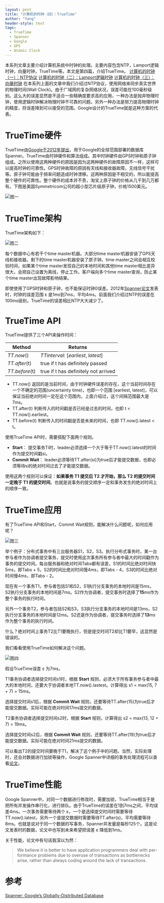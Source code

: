 ```yaml
---
layout: post
title: "计算机的时钟（四）：TrueTime"
author: "Yang"
header-style: text
tags:
  - TrueTime
  - Spanner
  - Google
  - GPS
  - Atomic Clock
---
```


本系列文章主要介绍计算机系统中时钟的处理。主要内容包含NTP，Lamport逻辑时钟，向量时钟，TrueTime等。本文是第四篇，介绍TrueTime。
[计算机的时钟（一）：NTP协议](http://yang.observer/2020/07/11/time-ntp/)
[计算机的时钟（二）：Lamport逻辑时钟](http://yang.observer/2020/07/26/time-lamport-logical-time/)
[计算机的时钟（三）：向量时钟](http://yang.observer/2020/09/12/vector-clock/)
在本系列上面的文章中我们介绍过NTP协议，使用网络来同步真实世界的物理时间(Wall Clock)。由于广域网的复杂网络状况，误差可能在100毫秒级别。这么大的误差显然是不适合一些精确度要求高的应用，一种办法是抛弃物理时钟，使用逻辑时钟解决物理时钟不可靠的问题。另外一种办法是努力提高物理时钟的精度，将误差降到可以接受的范围。Google设计的TrueTime就是这种方案的代表。



# TrueTime硬件

TrueTime由[Google于2012年提出](https://static.googleusercontent.com/media/research.google.com/en//archive/spanner-osdi2012.pdf)，用于Google的全球范围部署的数据库Spanner。TrueTime由时钟硬件和算法组成。其中时钟硬件由GPS时钟和原子钟组成。之所以使用这两种硬件的原因是因为这两种硬件的故障原因不一样，这样可以提高时钟的可靠性。GPS时钟故障的原因有天线和接收器故障，无线信号干扰等。原子钟可能由于频率问题造成时钟漂移。这两种原因是不相交的，所以能提高整个硬件的可靠性。整个硬件的成本并不贵，淘宝上原子钟的价格从几千到几万都有。下图是美国Symmetricom公司的超小型芯片级原子钟，价格1500美元。

![图一](/img/in-post/2020-11-02-true-time/post-casc-atomic-clock.png)



# TrueTime架构

TrueTime架构如下：

![图二](/img/in-post/2020-11-02-true-time/post-true-time-architecture.png)

每个数据中心有若干个time master机器。大部分time master机器安装了GPS天线和接收器。剩下的time master机器安装了原子钟。time master之间会相互校验时间，如果某个time master发现自己的本地时间和其他time master相比差异很大，会把自己设置为离线，停止工作。客户端向多个time master查询，防止某个time master出现故障影响结果。

即使使用了GPS时钟和原子钟，也不能保证时钟0误差。2012年[Spanner论文](https://static.googleusercontent.com/media/research.google.com/en//archive/spanner-osdi2012.pdf)发表时，时钟的误差范围 ε 是1ms到7ms，平均4ms。前面我们介绍过NTP的误差在100ms级别，TrueTime的误差相比NTP大大减少了。



# TrueTime API

TrueTime提供了三个API来操作时间：

|Method| Returns                              |
|-------------- |------------------------------------ |
|*TT.now*()     |*TTinterval*: [*earliest*, *latest*] |
|*TT.after*(t)  |true if t has definitely passed      |
|*TT.before*(t) |true if t has definitely not arrived |

- TT.now() 返回的是当前时间，由于时钟硬件误差的存在，这个当前时间存在一个不确定的范围(uncertainty time)，也即一个范围 [earliest, latest]，可以保证当前绝对时间一定在这个范围内，上面介绍过，这个间隔范围最大是7ms。
- TT.after(t) 判断传入的时间戳是否已经是过去的时间，也即 t < TT.now().earliest。
- TT.before(t) 判断传入的时间戳是否是未来的时间，也即 TT.now().latest < t。

使用TrueTime API时，需要搭配下面两个规则。

- **Start**： 提交事务Ti时，leader必须选择一个大于等于TT.now().latest的时间作为提交时间戳si。
- **Commit Wait**： leader必须等待TT.after(si)为true后才能提交数据，也即必须等待si的绝对时间过去了才能提交数据。

使用这两个规则可以保证：**如果事务 T1 提交后 T2 才开始，那么 T2 的提交时间一定晚于 T1 的提交时间**。也就是说事务的提交顺序一定和事务发生的绝对时间上的顺序一致。



# TrueTime应用

有了TrueTime API和Start，Commit Wait规则，能解决什么问题呢，如何应用呢？

![图三](/img/in-post/2020-11-02-true-time/post-true-time-usage1.png)

举个例子：分布式事务中有三台服务器S1，S2，S3。执行分布式事务时，某一台参与者作为协调者提交事务，提交时使用这次事务所有参与者中最大的时间戳作为事务的提交时间。每台服务器和绝对时间Tabs都有误差，S1的时间比绝对时间快5ms，即Tabs + 5，S2的时间比绝对时间慢4ms，即Tabs - 4，S3的时间比绝对时间慢4ms，即Tabs - 2。

现在有一个事务T1，参与者包括S1和S2，S1执行分支事务的本地时间是15ms，S2执行分支事务的本地时间是7ms。S2作为协调者，提交事务时选择了**15**ms作为整个事务的执行时间。

另外一个事务T2，参与者包括S2和S3，S3执行分支事务的本地时间是13ms，S2执行分支事务的本地时间是12ms。S2还是作为协调者，提交事务时选择了**13**ms作为整个事务的执行时间。

什么？绝对时间上事务T2比T1要晚执行，但是提交时间T2却比T1要早，这显然是错误的。

我们看看使用TrueTime如何解决这个问题。

![图四](/img/in-post/2020-11-02-true-time/post-true-time-usage2.png)

假设TrueTime误差 ε 为7ms。

T1事务协调者选择提交时间s1时，根据 **Start** 规则，必须大于所有事务参与者中最大的本地时间，还要大于协调者本地TT.now().lastest。计算得出 s1 = max(15, 7 + 7) = 15ms。

选择提交时间s1后，根据 **Commit Wait** 规则，还要等待TT.after(15)为true后才能提交数据。实际可能在绝对时间17ms提交的数据。

T2事务协调者选择提交时间s2时，根据 **Start** 规则，计算得出 s2 = max(13, 12 + 7) = 19ms。

选择提交时间s2后，根据 **Commit Wait** 规则，还要等待TT.after(19)为true后才能提交数据。实际可能在绝对时间21ms提交的数据。

可以看出T2的提交时间要晚于T1，解决了这个例子中的问题。当然，实际处理时，还会对数据进行加锁等操作，Google Spanner中详细的事务处理流程可以查看[论文](https://static.googleusercontent.com/media/research.google.com/en//archive/spanner-osdi2012.pdf)。



# TrueTime性能

Google Spanner中，对同一个数据进行修改时，需要加锁，TrueTime相当于是把所有并发操作串行化，进行排队。由于TrueTime的误差在1到7ms之间，平均误差4ms。一次事务需要等待两个 ε，一个是选择提交时间时需要等待TT.now().latest，另外一个是提交数据时需要等待TT.after(s)，平均需要等待8ms。也就是说对于同一个数据的写事务，Spanner并发量是每秒125个。这是论文发表时的数据，论文中也写到未来希望把误差 ε 降低到1ms。

关于性能，论文中有句话我深以为然：

> We believe it is better to have application programmers deal with per- formance problems due to overuse of transactions as bottlenecks arise, rather than always coding around the lack of transactions.



# 参考

[Spanner: Google’s Globally-Distributed Database](https://static.googleusercontent.com/media/research.google.com/en//archive/spanner-osdi2012.pdf)

